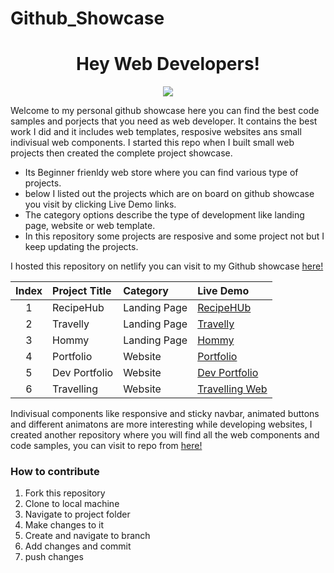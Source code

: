 # Github_Showcase

 <h1 align="center"> Hey Web Developers!  </h3>
<p align="center">
<img src="https://user-images.githubusercontent.com/59861179/176093695-9420958e-ffaa-4d31-8bff-7b529ddf6217.png">

</p>
Welcome to my personal github showcase here you can find the best code samples and porjects that you need as web developer. It contains the best work I did and it includes web templates, resposive websites ans small indivisual web components. I started this repo when I built small web projects then created the complete project showcase.

- Its Beginner frienldy web store where you can find various type of projects.
- below I listed out the projects which are on board on github showcase you visit by clicking Live Demo links.
- The category options describe the type of development like landing page, website or web template.
- In this repository some projects are resposive and some project not but I keep updating the projects.


I hosted this repository on netlify you can visit to my Github showcase [here!](https://ganesh-githubshowcase.netlify.app/)


|Index|Project Title| Category|Live Demo |
|:--:   | :---     |:-- | :-- |
|1|RecipeHub| Landing Page |[RecipeHUb](https://recipewebo.netlify.app/)|
|2|Travelly| Landing Page |[Travelly](https://travellee.netlify.app/)|
|3|Hommy| Landing Page |[Hommy](https://homyy.netlify.app/)|
|4|Portfolio| Website |[Portfolio](https://hardikjain.netlify.app/)|
|5|Dev Portfolio| Website |[Dev Portfolio](https://personal-portfoliosite.netlify.app//)|
|6|Travelling | Website |[Travelling Web](https://travell-web.netlify.app/)|


Indivisual components like responsive and sticky navbar, animated buttons and different animatons are more interesting while developing websites, I created another repository where you will find all the web components and code samples, you can visit to repo from [here!](https://github.com/ganeshpatil386386/Web_Development)


### How to contribute
1. Fork this repository
2. Clone to local machine
3. Navigate to project folder
4. Make changes to it 
5. Create and navigate to branch 
6. Add changes and commit
7. push changes
